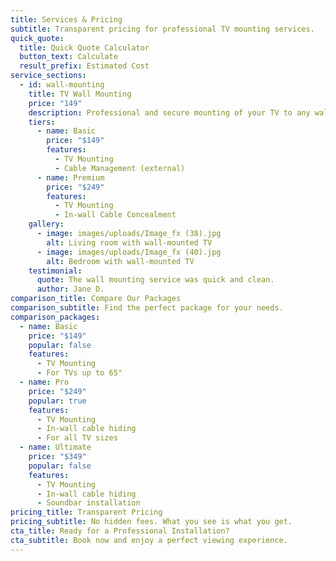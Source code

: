 ```yaml
---
title: Services & Pricing
subtitle: Transparent pricing for professional TV mounting services.
quick_quote:
  title: Quick Quote Calculator
  button_text: Calculate
  result_prefix: Estimated Cost
service_sections:
  - id: wall-mounting
    title: TV Wall Mounting
    price: "149"
    description: Professional and secure mounting of your TV to any wall surface.
    tiers:
      - name: Basic
        price: "$149"
        features:
          - TV Mounting
          - Cable Management (external)
      - name: Premium
        price: "$249"
        features:
          - TV Mounting
          - In-wall Cable Concealment
    gallery:
      - image: images/uploads/Image_fx (38).jpg
        alt: Living room with wall-mounted TV
      - image: images/uploads/Image_fx (40).jpg
        alt: Bedroom with wall-mounted TV
    testimonial:
      quote: The wall mounting service was quick and clean.
      author: Jane D.
comparison_title: Compare Our Packages
comparison_subtitle: Find the perfect package for your needs.
comparison_packages:
  - name: Basic
    price: "$149"
    popular: false
    features:
      - TV Mounting
      - For TVs up to 65"
  - name: Pro
    price: "$249"
    popular: true
    features:
      - TV Mounting
      - In-wall cable hiding
      - For all TV sizes
  - name: Ultimate
    price: "$349"
    popular: false
    features:
      - TV Mounting
      - In-wall cable hiding
      - Soundbar installation
pricing_title: Transparent Pricing
pricing_subtitle: No hidden fees. What you see is what you get.
cta_title: Ready for a Professional Installation?
cta_subtitle: Book now and enjoy a perfect viewing experience.
---
```

